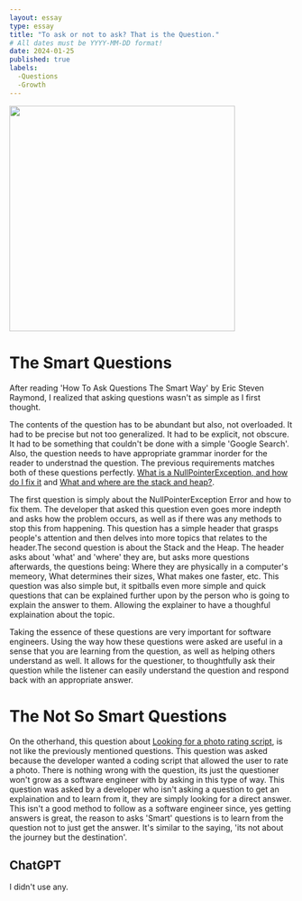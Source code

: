 ```yaml
---
layout: essay
type: essay
title: "To ask or not to ask? That is the Question."
# All dates must be YYYY-MM-DD format!
date: 2024-01-25
published: true
labels:
  -Questions
  -Growth
---
```


<p>
<img width="400px" class="image-fluid" src="https://pbs.twimg.com/media/DhAO1OPVAAA0GLU?format=jpg&name=small">
</p>

<h1>
The Smart Questions
</h1>

After reading 'How To Ask Questions The Smart Way' by Eric Steven Raymond, I realized that asking questions wasn't as simple as I first thought.

The contents of the question has to be abundant but also, not overloaded. It had to be precise but not too generalized. It had to be explicit, not obscure. It had to be something that couldn't be done with a simple 'Google Search'. Also, the question needs to have appropriate grammar inorder for the reader to understnad the question. The previous requirements matches both of these questions perfectly. [What is a NullPointerException, and how do I fix it](https://stackoverflow.com/questions/218384/what-is-a-nullpointerexception-and-how-do-i-fix-it) and [What and where are the stack and heap?](https://stackoverflow.com/questions/79923/what-and-where-are-the-stack-and-heap). 

The first question is simply about the NullPointerException Error and how to fix them. The developer that asked this question even goes more indepth and asks how the problem occurs, as well as if there was any methods to stop this from happening. This question has a simple header that grasps people's attention and then delves into more topics that relates to the header.The second question is about the Stack and the Heap. The header asks about 'what' and 'where' they are, but asks more questions afterwards, the questions being: Where they are physically in a computer's memeory, What determines their sizes, What makes one faster, etc. This question was also simple but, it spitballs even more simple and quick questions that can be explained further upon by the person who is going to explain the answer to them. Allowing the explainer to have a thoughful explaination about the topic.

Taking the essence of these questions are very important for software engineers. Using the way how these questions were asked are useful in a sense that you are learning from the question, as well as helping others understand as well. It allows for the questioner, to thoughtfully ask their question while the listener can easily understand the question and respond back with an appropriate answer.

<h1>
The Not So Smart Questions
</h1>

On the otherhand, this question about [Looking for a photo rating script](https://stackoverflow.com/questions/77884121/looking-for-photo-rating-script-like-hotornot), is not like the previously mentioned questions. This question was asked because the developer wanted a coding script that allowed the user to rate a photo. There is nothing wrong with the question, its just the questioner won't grow as a software engineer with by asking in this type of way. This question was asked by a developer who isn't asking a question to get an explaination and to learn from it, they are simply looking for a direct answer. This isn't a good method to follow as a software engineer since, yes getting answers is great, the reason to asks 'Smart' questions is to learn from the question not to just get the answer. It's similar to the saying, 'its not about the journey but the destination'.

<h2>
ChatGPT
</h2>
I didn't use any.

